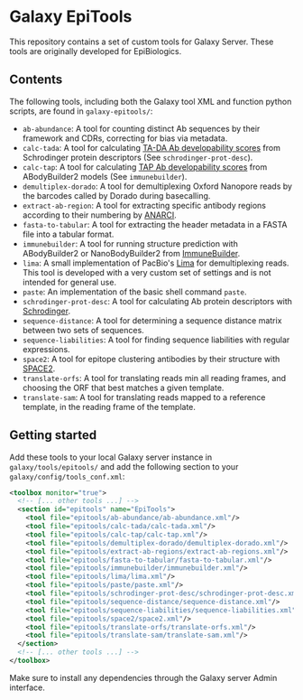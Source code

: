 # Galaxy EpiTools

This repository contains a set of custom tools for Galaxy Server. These tools are originally developed for EpiBiologics.

## Contents
The following tools, including both the Galaxy tool XML and function python scripts, are found in ``galaxy-epitools/``:
* ``ab-abundance``: A tool for counting distinct Ab sequences by their framework and CDRs, correcting for bias via metadata.
* ``calc-tada``: A tool for calculating [TA-DA Ab developability scores](https://www.tandfonline.com/doi/full/10.1080/19420862.2022.2080628#d1e434) from Schrodinger protein descriptors (See ``schrodinger-prot-desc``).
* ``calc-tap``: A tool for calculating [TAP Ab developability scores](https://doi.org/10.1073/pnas.1810576116) from ABodyBuilder2 models (See ``immunebuilder``).
* ``demultiplex-dorado``: A tool for demultiplexing Oxford Nanopore reads by the barcodes called by Dorado during basecalling.
* ``extract-ab-region``: A tool for extracting specific antibody regions according to their numbering by [ANARCI](https://github.com/oxpig/ANARCI).
* ``fasta-to-tabular``: A tool for extracting the header metadata in a FASTA file into a tabular format.
* ``immunebuilder``: A tool for running structure prediction with ABodyBuilder2 or NanoBodyBuilder2 from [ImmuneBuilder](https://github.com/oxpig/ImmuneBuilder).
* ``lima``: A small implementation of PacBio's [Lima](https://lima.how) for demultiplexing reads. This tool is developed with a very custom set of settings and is not intended for general use.
* ``paste``: An implementation of the basic shell command ``paste``.
* ``schrodinger-prot-desc``: A tool for calculating Ab protein descriptors with [Schrodinger](https://support.schrodinger.com/s/article/827119).
* ``sequence-distance``: A tool for determining a sequence distance matrix between two sets of sequences.
* ``sequence-liabilities``: A tool for finding sequence liabilities with regular expressions.
* ``space2``: A tool for epitope clustering antibodies by their structure with [SPACE2](https://github.com/oxpig/SPACE2).
* ``translate-orfs``: A tool for translating reads min all reading frames, and choosing the ORF that best matches a given template.
* ``translate-sam``: A tool for translating reads mapped to a reference template, in the reading frame of the template.


## Getting started
Add these tools to your local Galaxy server instance in ``galaxy/tools/epitools/``
and add the following section to your ``galaxy/config/tools_conf.xml``:

```xml
<toolbox monitor="true">
  <!-- [... other tools ...] -->
  <section id="epitools" name="EpiTools">
    <tool file="epitools/ab-abundance/ab-abundance.xml"/>
    <tool file="epitools/calc-tada/calc-tada.xml"/>
    <tool file="epitools/calc-tap/calc-tap.xml"/>
    <tool file="epitools/demultiplex-dorado/demultiplex-dorado.xml"/>
    <tool file="epitools/extract-ab-regions/extract-ab-regions.xml"/>
    <tool file="epitools/fasta-to-tabular/fasta-to-tabular.xml"/>
    <tool file="epitools/immunebuilder/immunebuilder.xml"/>
    <tool file="epitools/lima/lima.xml"/>
    <tool file="epitools/paste/paste.xml"/>
    <tool file="epitools/schrodinger-prot-desc/schrodinger-prot-desc.xml"/>
    <tool file="epitools/sequence-distance/sequence-distance.xml"/>
    <tool file="epitools/sequence-liabilities/sequence-liabilities.xml"/>
    <tool file="epitools/space2/space2.xml"/>
    <tool file="epitools/translate-orfs/translate-orfs.xml"/>
    <tool file="epitools/translate-sam/translate-sam.xml"/>
  </section>
  <!-- [... other tools ...] -->
</toolbox>
```

Make sure to install any dependencies through the Galaxy server Admin interface.
